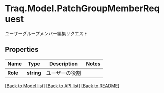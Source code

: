 # Traq.Model.PatchGroupMemberRequest
ユーザーグループメンバー編集リクエスト

## Properties

Name | Type | Description | Notes
------------ | ------------- | ------------- | -------------
**Role** | **string** | ユーザーの役割 | 

[[Back to Model list]](../README.md#documentation-for-models) [[Back to API list]](../README.md#documentation-for-api-endpoints) [[Back to README]](../README.md)

